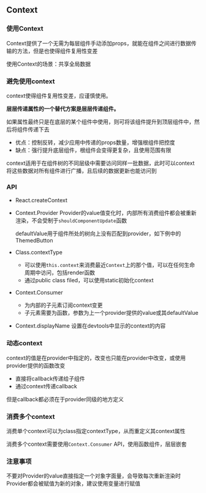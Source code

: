 ## Context

### 使用Context

Context提供了一个无需为每层组件手动添加props，就能在组件之间进行数据传输的方法，但是也使得组件复用性变差

使用Context的场景：共享全局数据

### 避免使用context

context使得组件复用性变差，应谨慎使用。

**层层传递属性的一个替代方案是层层传递组件。**

如果属性最终只是在底层的某个组件中使用，则可将该组件提升到顶层组件中，然后将组件传递下去

* 优点：控制反转，减少应用中传递的props数量，增强根组件把控度
* 缺点：强行提升底层组件，根组件会变得更复杂，且使用范围有限

context适用于在组件树的不同层级中需要访问同样一批数据，此时可以context将这些数据对所有组件进行广播，且后续的数据更新也能访问到

### API

* React.createContext
* Context.Provider
    Provider的value值变化时，内部所有消费组件都会被重新渲染，不会受制于`shouldComponentUpdate`函数

    defaultValue用于组件所处的树向上没有匹配到provider，如下例中的ThemedButton

    <Page>
        <ThemeContext.Provider value={this.state.theme}>
            <Toolbar changeTheme={this.toggleTheme} />
        </ThemeContext.Provider>
        <Section>
            <ThemedButton />
        </Section>
    </Page>

* Class.contextType
    * 可以使用`this.context`来消费最近`Context`上的那个值，可以在任何生命周期中访问，包括render函数
    * 通过public class filed，可以使用static初始化context
* Context.Consumer
    * 为内部的子元素订阅context变更
    * 子元素需要为函数，参数为上一个provider提供的value或其defaultValue
* Context.displayName
    设置在devtools中显示的context的内容

### 动态context

context的值是在provider中指定的，改变也只能在provider中改变，或使用provider提供的函数改变

* 直接将callback传递给子组件
* 通过context传递callback

但是callback都必须在于provider同级的地方定义

### 消费多个context

消费单个context可以为class指定contextType，从而重定义其context属性

消费多个context需要使用`Context.Consumer` API，使用函数组件，层层嵌套

### 注意事项

不要对Provider的value直接指定一个对象字面量，会导致每次重新渲染时Provider都会被赋值为新的对象，建议使用变量进行赋值